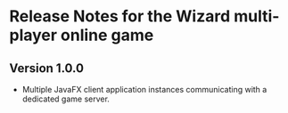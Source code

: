 # Release Notes for the Wizard multi-player online game

## Version 1.0.0

* Multiple JavaFX client application instances communicating with a dedicated game server. 